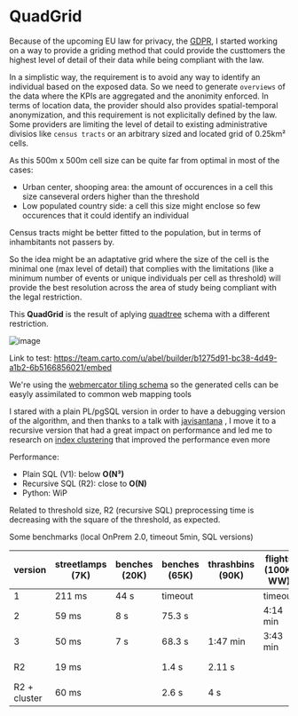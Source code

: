 # QuadGrid

Because of the upcoming EU law for privacy, the [GDPR](http://www.eugdpr.org/), I started working on a way to provide a griding method that could provide the custtomers the highest level of detail of their data while being compliant with the law.

In a simplistic way, the requirement is to avoid any way to identify an individual based on the exposed data. So we need to generate `overviews` of the data where the KPIs are aggregated and the anonimity enforced. In terms of location data, the provider should also provides spatial-temporal anonymization, and this requirement is not explicitally defined by the law. Some providers are limiting the level of detail to existing administrative divisios like `census tracts` or an arbitrary sized and located grid of 0.25km² cells.

As this 500m x 500m cell size can be quite far from optimal in most of the cases:
* Urban center, shooping area: the amount of occurences in a cell this size canseveral orders higher than the threshold
* Low populated country side: a cell this size might enclose so few occurences that it could identify an individual

Census tracts might be better fitted to the population, but in terms of inhambitants not passers by. 

So the idea might be an adaptative grid where the size of the cell is the minimal one (max level of detail) that complies with the limitations (like a minimum number of events or unique individuals per cell as threshold) will provide the best resolution across the area of study being compliant with the legal restriction.

This **QuadGrid** is the result of aplying [quadtree](https://en.wikipedia.org/wiki/Quadtree) schema with a different restriction.

![image](https://user-images.githubusercontent.com/9017165/33017584-283b9502-cdf3-11e7-92a8-0ab6d021b93d.png)

Link to test:  https://team.carto.com/u/abel/builder/b1275d91-bc38-4d49-a1b2-6b5166856021/embed

We're using the [webmercator tiling schema](https://msdn.microsoft.com/en-us/library/bb259689.aspx) so the generated cells can be easyly assimilated to common web mapping tools

I stared with a plain PL/pgSQL version in order to have a debugging version of the algorithm, and then thanks to a talk with [javisantana](https://github.com/javisantana) , I move it to a recursive version that had a great impact on performance and led me to research on [index clustering](https://www.postgresql.org/docs/current/static/sql-cluster.html) that improved the performance even more

Performance:
* Plain SQL (V1): below **O(N³)**
* Recursive SQL (R2): close to **O(N)**
* Python: WiP

Related to threshold size, R2 (recursive SQL) preprocessing time is decreasing with the square of the threshold, as expected.

Some benchmarks (local OnPrem 2.0, timeout 5min, SQL versions)

| version | streetlamps (7K) | benches (20K) | benches (65K) | thrashbins (90K) |flights (100K, WW) | trees (150K) | flights (400K, WW) |
|---|---|---|---|---|---|---|---|
| 1 | 211 ms  | 44 s  | timeout  | |  timeout  |  timeout  |  timeout  |
| 2  | 59 ms | 8 s | 75.3 s  |  |4:14 min  |  timeout  |  timeout  |
| 3  | 50 ms | 7 s | 68.3 s  | 1:47 min |3:43 min  | 4:59 min |  timeout  |
| R2  | 19 ms |  | 1.4 s  | 2.11 s | |  4 s |  4:15 min  |
| R2 + cluster  | 60 ms |  | 2.6 s  | 4 s | |  9.25 s |  48 s  |
